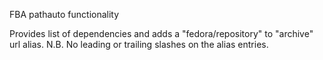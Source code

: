 FBA pathauto functionality

Provides list of dependencies and adds a "fedora/repository" to "archive" url 
alias. 
N.B. No leading or trailing slashes on the alias entries.